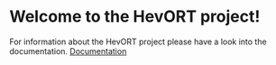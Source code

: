 # Welcome to the HevORT project!

For information about the HevORT project please have a look into the documentation. [Documentation](http://docs.hevort.com/#/pages/home)
